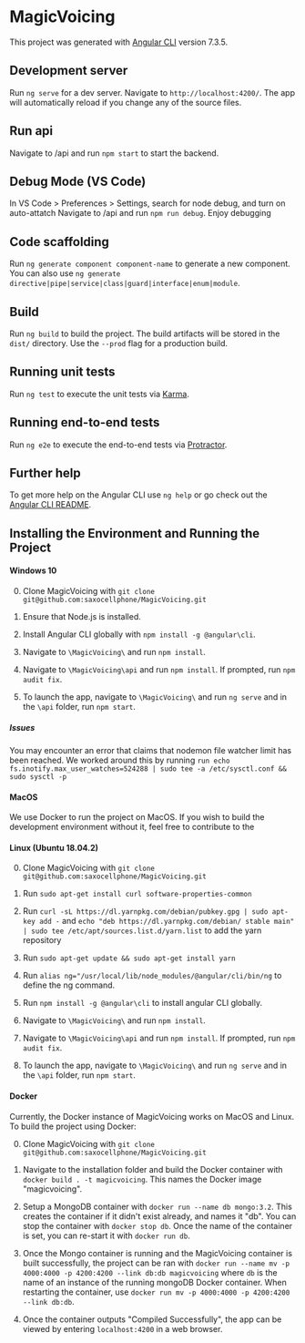 # MagicVoicing

This project was generated with [Angular CLI](https://github.com/angular/angular-cli) version 7.3.5.

## Development server

Run `ng serve` for a dev server. Navigate to `http://localhost:4200/`. The app will automatically reload if you change any of the source files.

## Run api
Navigate to /api and run `npm start` to start the backend.

## Debug Mode (VS Code)
In VS Code > Preferences > Settings, search for node debug, and turn on auto-attatch
Navigate to /api and run `npm run debug`.
Enjoy debugging

## Code scaffolding

Run `ng generate component component-name` to generate a new component. You can also use `ng generate directive|pipe|service|class|guard|interface|enum|module`.

## Build

Run `ng build` to build the project. The build artifacts will be stored in the `dist/` directory. Use the `--prod` flag for a production build.

## Running unit tests

Run `ng test` to execute the unit tests via [Karma](https://karma-runner.github.io).

## Running end-to-end tests

Run `ng e2e` to execute the end-to-end tests via [Protractor](http://www.protractortest.org/).

## Further help

To get more help on the Angular CLI use `ng help` or go check out the [Angular CLI README](https://github.com/angular/angular-cli/blob/master/README.md).

## Installing the Environment and Running the Project

#### Windows 10

0) Clone MagicVoicing with `git clone git@github.com:saxocellphone/MagicVoicing.git`

1) Ensure that Node.js is installed. 

2) Install Angular CLI globally with `npm install -g @angular\cli`.

3) Navigate to `\MagicVoicing\` and run `npm install`.

4) Navigate to `\MagicVoicing\api` and run `npm install`. If prompted, run `npm audit fix`.

5) To launch the app, navigate to `\MagicVoicing\` and run `ng serve` and in the `\api` folder, run `npm start`.

##### Issues

You may encounter an error that claims that nodemon file watcher limit has been reached. We worked around this by running `run echo fs.inotify.max_user_watches=524288 | sudo tee -a /etc/sysctl.conf && sudo sysctl -p`

#### MacOS

We use Docker to run the project on MacOS. If you wish to build the development environment without it, feel free to contribute to the

#### Linux (Ubuntu 18.04.2)

0) Clone MagicVoicing with `git clone git@github.com:saxocellphone/MagicVoicing.git`

1) Run `sudo apt-get install curl software-properties-common`

2) Run `curl -sL https://dl.yarnpkg.com/debian/pubkey.gpg | sudo apt-key add -` and `echo "deb https://dl.yarnpkg.com/debian/ stable main" | sudo tee /etc/apt/sources.list.d/yarn.list` to add the yarn repository

3) Run `sudo apt-get update && sudo apt-get install yarn`

4) Run `alias ng="/usr/local/lib/node_modules/@angular/cli/bin/ng` to define the ng command.

5) Run `npm install -g @angular\cli` to install angular CLI globally. 

6) Navigate to `\MagicVoicing\` and run `npm install`.

7) Navigate to `\MagicVoicing\api` and run `npm install`. If prompted, run `npm audit fix`.

8) To launch the app, navigate to `\MagicVoicing\` and run `ng serve` and in the `\api` folder, run `npm start`.

#### Docker

Currently, the Docker instance of MagicVoicing works on MacOS and Linux. To build the project using Docker:

0) Clone MagicVoicing with `git clone git@github.com:saxocellphone/MagicVoicing.git`

1) Navigate to the installation folder and build the Docker container with `docker build . -t magicvoicing`. This names the Docker image "magicvoicing". 

2) Setup a MongoDB container with `docker run --name db mongo:3.2`. This creates the container if it didn't exist already, and names it "db". You can stop the container with `docker stop db`. Once the name of the container is set, you can re-start it with `docker run db`. 

3) Once the Mongo container is running and the MagicVoicing container is built successfully, the project can be ran with `docker run --name mv -p 4000:4000 -p 4200:4200 --link db:db magicvoicing` where `db` is the name of an instance of the running mongoDB Docker container.
When restarting the container, use `docker run mv -p 4000:4000 -p 4200:4200 --link db:db`.

4) Once the container outputs "Compiled Successfully", the app can be viewed by entering `localhost:4200` in a web browser.
